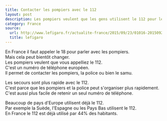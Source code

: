```yaml
---
title: Contacter les pompiers avec le 112
layout: post
description: Les pompiers veulent que les gens utilisent le 112 pour les appeler au lieu du 18
category: France
source: 
  url: http://www.lefigaro.fr/actualite-france/2015/09/23/01016-20150923ARTFIG00266-les-pompiers-proposent-d-abandonner-le-18-au-profit-du-112.php
  title: lefigaro
---
```

En France il faut appeler le 18 pour parler avec les pompiers.  
Mais cela peut bientôt changer.  
Les pompiers veulent que vous appelliez le 112.  
C'est un numéro de téléphone européen.  
Il permet de contacter les pompiers, la police ou bien le samu.  

Les secours sont plus rapide avec le 112.  
C'est parce que les pompiers et la police peut s'organiser plus rapidement.  
C'est aussi plus facile de retenir un seul numéro de téléphone.  

Beaucoup de pays d'Europe utilisent déjà le 112.  
Par exemple la Suède, l'Espagne ou les Pays Bas utilisent le 112.  
En France le 112 est déjà utilisé par 44% des habitants.  